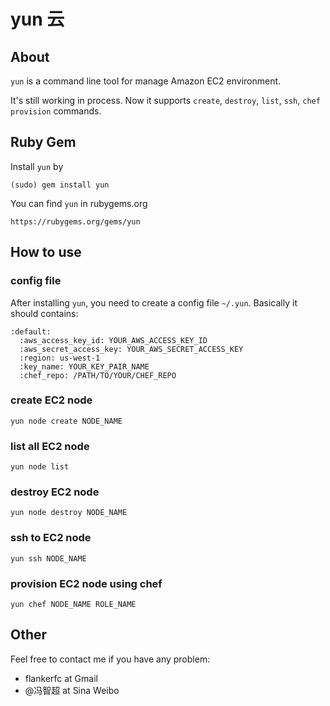 yun 云
======

About
-----

`yun` is a command line tool for manage Amazon EC2 environment.

It's still working in process. Now it supports `create`, `destroy`,
`list`, `ssh`, `chef provision` commands.

Ruby Gem
--------

Install `yun` by

    (sudo) gem install yun

You can find `yun` in rubygems.org

    https://rubygems.org/gems/yun

How to use
----------

### config file
After installing `yun`, you need to create a config file `~/.yun`.
Basically it should contains:

    :default:
      :aws_access_key_id: YOUR_AWS_ACCESS_KEY_ID
      :aws_secret_access_key: YOUR_AWS_SECRET_ACCESS_KEY
      :region: us-west-1
      :key_name: YOUR_KEY_PAIR_NAME
      :chef_repo: /PATH/TO/YOUR/CHEF_REPO

### create EC2 node

    yun node create NODE_NAME

### list all EC2 node

    yun node list

### destroy EC2 node

    yun node destroy NODE_NAME

### ssh to EC2 node

    yun ssh NODE_NAME

### provision EC2 node using chef

    yun chef NODE_NAME ROLE_NAME

Other
-----

Feel free to contact me if you have any problem:

* flankerfc at Gmail
* @冯智超 at Sina Weibo

